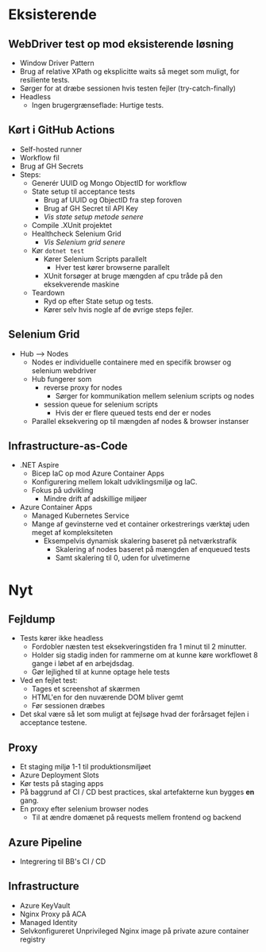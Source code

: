 # Eksisterende

## WebDriver test op mod eksisterende løsning

- Window Driver Pattern
- Brug af relative XPath og eksplicitte waits så meget som muligt, for resiliente tests.
- Sørger for at dræbe sessionen hvis testen fejler (try-catch-finally)
- Headless
	- Ingen brugergrænseflade: Hurtige tests.

## Kørt i GitHub Actions

- Self-hosted runner
- Workflow fil
- Brug af GH Secrets
- Steps:
	- Generér UUID og Mongo ObjectID for workflow
	- State setup til acceptance tests
		- Brug af UUID og ObjectID fra step foroven
		- Brug af GH Secret til API Key
		- *Vis state setup metode senere*
	- Compile .XUnit projektet
	- Healthcheck Selenium Grid
		- *Vis Selenium grid senere*
	- Kør `dotnet test`
		- Kører Selenium Scripts parallelt
			- Hver test kører browserne parallelt
		- XUnit forsøger at bruge mængden af cpu tråde på den eksekverende maskine
	- Teardown
		- Ryd op efter State setup og tests.
		- Kører selv hvis nogle af de øvrige steps fejler.

## Selenium Grid

- Hub --> Nodes
	- Nodes er individuelle containere med en specifik browser og selenium webdriver
	- Hub fungerer som
		- reverse proxy for nodes
			- Sørger for kommunikation mellem selenium scripts og nodes
		- session queue for selenium scripts
			- Hvis der er flere queued tests end der er nodes
	- Parallel eksekvering op til mængden af nodes & browser instanser

## Infrastructure-as-Code

- .NET Aspire
	- Bicep IaC op mod Azure Container Apps
	- Konfigurering mellem lokalt udviklingsmiljø og IaC.
	- Fokus på udvikling
		- Mindre drift af adskillige miljøer
- Azure Container Apps
	- Managed Kubernetes Service
	- Mange af gevinsterne ved et container orkestrerings værktøj uden meget af kompleksiteten
		- Eksempelvis dynamisk skalering baseret på netværkstrafik
			- Skalering af nodes baseret på mængden af enqueued tests
			- Samt skalering til 0, uden for ulvetimerne

# Nyt

## Fejldump

- Tests kører ikke headless
	- Fordobler næsten test eksekveringstiden fra 1 minut til 2 minutter.
	- Holder sig stadig inden for rammerne om at kunne køre workflowet 8 gange i løbet af en arbejdsdag.
	- Gør lejlighed til at kunne optage hele tests
- Ved en fejlet test:
	- Tages et screenshot af skærmen
	- HTML'en for den nuværende DOM bliver gemt
	- Før sessionen dræbes
- Det skal være så let som muligt at fejlsøge hvad der forårsaget fejlen i acceptance testene.

## Proxy

- Et staging miljø 1-1 til produktionsmiljøet
- Azure Deployment Slots
- Kør tests på staging apps
- På baggrund af CI / CD best practices, skal artefakterne kun bygges **en** gang.
- En proxy efter selenium browser nodes
	- Til at ændre domænet på requests mellem frontend og backend

## Azure Pipeline

- Integrering til BB's CI / CD

## Infrastructure

- Azure KeyVault
- Nginx Proxy på ACA
- Managed Identity
- Selvkonfigureret Unprivileged Nginx image på private azure container registry
